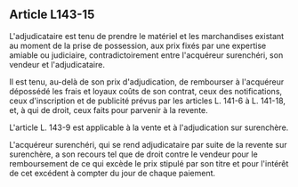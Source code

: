 Article L143-15
----
L'adjudicataire est tenu de prendre le matériel et les marchandises existant au
moment de la prise de possession, aux prix fixés par une expertise amiable ou
judiciaire, contradictoirement entre l'acquéreur surenchéri, son vendeur et
l'adjudicataire.

Il est tenu, au-delà de son prix d'adjudication, de rembourser à l'acquéreur
dépossédé les frais et loyaux coûts de son contrat, ceux des notifications, ceux
d'inscription et de publicité prévus par les articles L. 141-6 à L. 141-18, et,
à qui de droit, ceux faits pour parvenir à la revente.

L'article L. 143-9 est applicable à la vente et à l'adjudication sur surenchère.

L'acquéreur surenchéri, qui se rend adjudicataire par suite de la revente sur
surenchère, a son recours tel que de droit contre le vendeur pour le
remboursement de ce qui excède le prix stipulé par son titre et pour l'intérêt
de cet excédent à compter du jour de chaque paiement.
